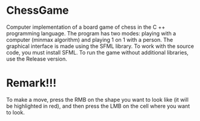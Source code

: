 # ChessGame
Computer implementation of a board game of chess in the C ++ programming language.
The program has two modes: playing with a computer (minmax algorithm) and playing 1 on 1 with a person.
The graphical interface is made using the SFML library. 
To work with the source code, you must install SFML.
To run the game without additional libraries, use the Release version.
# Remark!!!
To make a move, press the RMB on the shape you want to look like (it will be highlighted in red), and then press the LMB on the cell where you want to look.
